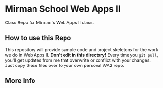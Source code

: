 # Mirman School Web Apps II
Class Repo for Mirman's Web Apps II class.

## How to use this Repo
This repository will provide sample code and project skeletons for the work we do
in Web Apps II. **Don't edit in this directory!** Every time you `git pull`,
you'll get updates from me that overwrite or conflict with your changes. Just copy
these files over to your own personal WA2 repo.

## More  Info
